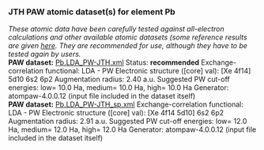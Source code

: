### JTH PAW atomic dataset(s) for element Pb
  
_These atomic data have been carefully tested against all-electron calculations and other available atomic datasets (some reference results are given [here](https://www.abinit.org/Files/JTH-benchmark-1.1.pdf)._
_They are recommended for use, although they have to be tested again by users._
<br>
**PAW dataset:** [Pb.LDA_PW-JTH.xml](https://github.com/abinit/paw_jth_datasets/pseudos/JTH-LDA-v1.1/Pb/Pb.LDA_PW-JTH.xml)
Status: **recommended**
Exchange-correlation functional: LDA - PW
Electronic structure ([core] val): [Xe 4f14] 5d10 6s2 6p2
Augmentation radius: 2.40 a.u.
Suggested PW cut-off energies: low= 10.0 Ha, medium= 10.0 Ha, high= 10.0 Ha
Generator: atompaw-4.0.0.12 (input file included in the dataset itself)
<br>
**PAW dataset:** [Pb.LDA_PW-JTH_sp.xml](https://github.com/abinit/paw_jth_datasets/pseudos/JTH-LDA-v1.1/Pb/Pb.LDA_PW-JTH_sp.xml)
Exchange-correlation functional: LDA - PW
Electronic structure ([core] val): [Xe 4f14 5d10] 6s2 6p2
Augmentation radius: 2.91 a.u.
Suggested PW cut-off energies: low= 12.0 Ha, medium= 12.0 Ha, high= 12.0 Ha
Generator: atompaw-4.0.0.12 (input file included in the dataset itself)
